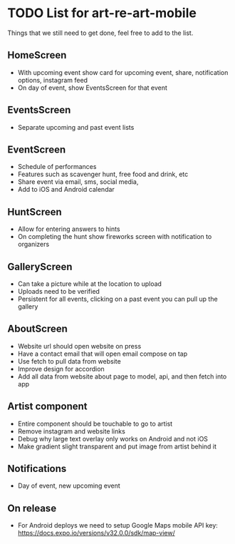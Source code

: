 # TODO List for art-re-art-mobile

Things that we still need to get done, feel free to add to the list.

## HomeScreen

- With upcoming event show card for upcoming event, share, notification options, instagram feed
- On day of event, show EventsScreen for that event

## EventsScreen

- Separate upcoming and past event lists

## EventScreen

- Schedule of performances
- Features such as scavenger hunt, free food and drink, etc
- Share event via email, sms, social media,
- Add to iOS and Android calendar

## HuntScreen

- Allow for entering answers to hints
- On completing the hunt show fireworks screen with notification to organizers

## GalleryScreen

- Can take a picture while at the location to upload
- Uploads need to be verified
- Persistent for all events, clicking on a past event you can pull up the gallery

## AboutScreen

- Website url should open website on press
- Have a contact email that will open email compose on tap
- Use fetch to pull data from website
- Improve design for accordion
- Add all data from website about page to model, api, and then fetch into app

## Artist component

- Entire component should be touchable to go to artist
- Remove instagram and website links
- Debug why large text overlay only works on Android and not iOS
- Make gradient slight transparent and put image from artist behind it

## Notifications

- Day of event, new upcoming event

## On release

- For Android deploys we need to setup Google Maps mobile API key:
  https://docs.expo.io/versions/v32.0.0/sdk/map-view/
